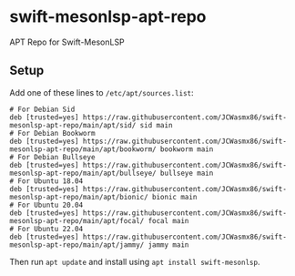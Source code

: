 # swift-mesonlsp-apt-repo
APT Repo for Swift-MesonLSP
## Setup
Add one of these lines to `/etc/apt/sources.list`:
```
# For Debian Sid
deb [trusted=yes] https://raw.githubusercontent.com/JCWasmx86/swift-mesonlsp-apt-repo/main/apt/sid/ sid main
# For Debian Bookworm
deb [trusted=yes] https://raw.githubusercontent.com/JCWasmx86/swift-mesonlsp-apt-repo/main/apt/bookworm/ bookworm main
# For Debian Bullseye
deb [trusted=yes] https://raw.githubusercontent.com/JCWasmx86/swift-mesonlsp-apt-repo/main/apt/bullseye/ bullseye main
# For Ubuntu 18.04
deb [trusted=yes] https://raw.githubusercontent.com/JCWasmx86/swift-mesonlsp-apt-repo/main/apt/bionic/ bionic main
# For Ubuntu 20.04
deb [trusted=yes] https://raw.githubusercontent.com/JCWasmx86/swift-mesonlsp-apt-repo/main/apt/focal/ focal main
# For Ubuntu 22.04
deb [trusted=yes] https://raw.githubusercontent.com/JCWasmx86/swift-mesonlsp-apt-repo/main/apt/jammy/ jammy main
```
Then run `apt update` and install using `apt install swift-mesonlsp`.
